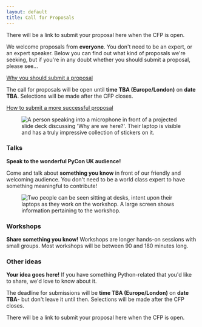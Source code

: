 ```yaml
---
layout: default
title: Call for Proposals
---
```


<p>There will be a link to submit your proposal here when the CFP is open.</p>

<p>We welcome proposals from <strong>everyone</strong>. You don't need to be an expert, or an expert speaker. Below you can find out what kind of proposals we're seeking, but if you're in any doubt whether you should submit a proposal, please see...</p>

<a href="/call-for-proposals/why-you-should-submit-proposal/">Why you should submit a proposal</a>

<p>The call for proposals will be open until <strong>time TBA (Europe/London)</strong> on <strong>date TBA</strong>. Selections will be made after the CFP closes.</p>

<a href="/call-for-proposals/proposal-submission-advice/">How to submit a more successful proposal</a>

<!-- TODO: Decide whether there are posters and the like -->

<div class="box box_blue">
  <figure>
    <img src="/images/mikey_talk.jpg" alt="A person speaking into a microphone in front of a projected slide deck discussing 'Why are we here?'. Their laptop is visible and has a truly impressive collection of stickers on it.">
  </figure>

  <h3>Talks</h3>
  <p><strong>Speak to the wonderful PyCon UK audience!</strong></p>
  <p>Come and talk about <strong>something you know</strong> in front of our friendly and welcoming audience. You don't need to be a world class expert to have something meaningful to contribute!</p>
</div>

<div class="box box_red">
  <figure>
    <img src="/images/workshop.jpg" alt="Two people can be seen sitting at desks, intent upon their laptops as they work on the workshop. A large screen shows information pertaining to the workshop.">
  </figure>

  <h3>Workshops</h3>
  <p><strong>Share something you know!</strong> Workshops are longer hands-on sessions with small groups. Most workshops will be between 90 and 180 minutes long.</p>
</div>

<div class="box box_blue">
  <h3>Other ideas</h3>
  <p><strong>Your idea goes here!</strong> If you have something Python-related that you'd like to share, we'd love to know about it.</p>
</div>

<div class="box box_red">
  <p>The deadline for submissions will be <strong>time TBA (Europe/London)</strong> on <strong>date TBA</strong>- but don't leave it until then. Selections will be made after the CFP closes.</p>
  <p>There will be a link to submit your proposal here when the CFP is open.</p>
</div>
